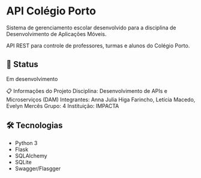 # API Colégio Porto

Sistema de gerenciamento escolar desenvolvido para a disciplina de Desenvolvimento de Aplicações Móveis.

API REST para controle de professores, turmas e alunos do Colégio Porto.

## 🚧 Status
Em desenvolvimento

📋 Informações do Projeto
Disciplina: Desenvolvimento de APIs e Microserviços (DAM)
Integrantes: Anna Julia Higa Farincho, Letícia Macedo, Evelyn Mercês
Grupo: 4
Instituição: IMPACTA

## 🛠️ Tecnologias
- Python 3
- Flask
- SQLAlchemy
- SQLite
- Swagger/Flasgger
